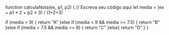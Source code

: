 function calculaNota(ex, p1, p2) {
  // Escreva seu código aqui
let media = (ex + p1 * 2 + p2 * 3) / (1+2+3)

  
if (media > 9) {
  return "A"
}else if (media < 9 && media >= 7.5) {
  return "B"
}else if (media < 7.5 && media >= 6) {
  return "C"
}else{
  return "D"
} 
}
